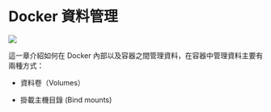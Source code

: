 # Docker 資料管理

![](./_images/types-of-mounts.png)

這一章介紹如何在 Docker 內部以及容器之間管理資料，在容器中管理資料主要有兩種方式：

* 資料卷（Volumes）

* 掛載主機目錄 (Bind mounts)
